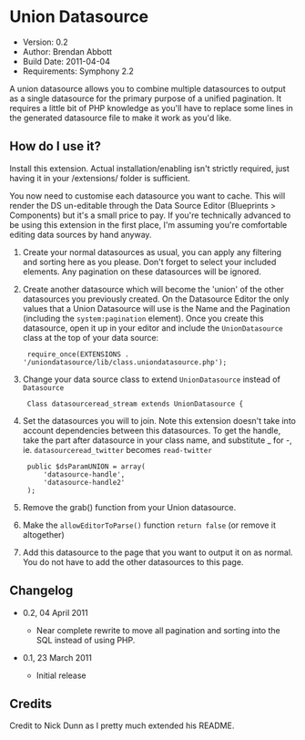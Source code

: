 # Union Datasource

* Version: 0.2
* Author: Brendan Abbott
* Build Date: 2011-04-04
* Requirements: Symphony 2.2

A union datasource allows you to combine multiple datasources to output as a single datasource for the
primary purpose of a unified pagination. It requires a little bit of PHP knowledge as you'll have to
replace some lines in the generated datasource file to make it work as you'd like.

## How do I use it?

Install this extension. Actual installation/enabling isn't strictly required, just having it in your /extensions/ folder is sufficient.

You now need to customise each datasource you want to cache. This will render the DS un-editable through the Data Source Editor (Blueprints > Components) but it's a small price to pay. If you're technically advanced to be using this extension in the first place, I'm assuming you're comfortable editing data sources by hand anyway.

1. Create your normal datasources as usual, you can apply any filtering and sorting here as you please. Don't forget to select your included elements. Any pagination on these datasources will be ignored.

2. Create another datasource which will become the 'union' of the other datasources you previously created. On the Datasource Editor the only values that a Union Datasource will use is the Name and the Pagination (including the `system:pagination` element). Once you create this datasource, open it up in your editor and include the `UnionDatasource` class at the top of your data source:

		require_once(EXTENSIONS . '/uniondatasource/lib/class.uniondatasource.php');

2. Change your data source class to extend `UnionDatasource` instead of `Datasource`

		Class datasourceread_stream extends UnionDatasource {

3. Set the datasources you will to join. Note this extension doesn't take into account dependencies between this datasources. To get the handle, take the part after datasource in your class name, and substitute _ for -, ie. `datasourceread_twitter` becomes `read-twitter`

		public $dsParamUNION = array(
			'datasource-handle',
			'datasource-handle2'
		);

4. Remove the grab() function from your Union datasource.

5. Make the `allowEditorToParse()` function `return false` (or remove it altogether)

6. Add this datasource to the page that you want to output it on as normal. You do not have to add the other datasources to this page.

## Changelog

* 0.2, 04 April 2011
	* Near complete rewrite to move all pagination and sorting into the SQL instead of using PHP.

* 0.1, 23 March 2011
	* Initial release

## Credits

Credit to Nick Dunn as I pretty much extended his README.